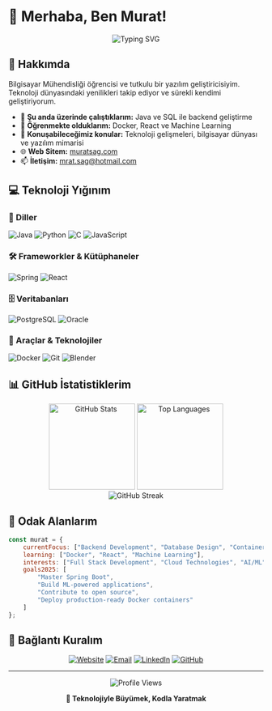 # 👋 Merhaba, Ben Murat!

<div align="center">
  <img src="https://readme-typing-svg.herokuapp.com?font=Fira+Code&pause=1000&color=2E97F7&center=true&vCenter=true&width=435&lines=Software+Developer;Computer+Engineering+Student;Full+Stack+Enthusiast;Always+Learning+New+Things" alt="Typing SVG" />
</div>

## 🚀 Hakkımda

Bilgisayar Mühendisliği öğrencisi ve tutkulu bir yazılım geliştiricisiyim. Teknoloji dünyasındaki yenilikleri takip ediyor ve sürekli kendimi geliştiriyorum.

- 🔭 **Şu anda üzerinde çalıştıklarım:** Java ve SQL ile backend geliştirme
- 🌱 **Öğrenmekte olduklarım:** Docker, React ve Machine Learning
- 💬 **Konuşabileceğimiz konular:** Teknoloji gelişmeleri, bilgisayar dünyası ve yazılım mimarisi
- 🌐 **Web Sitem:** [muratsag.com](https://www.muratsag.com)
- 📫 **İletişim:** mrat.sag@hotmail.com

## 💻 Teknoloji Yığınım

### 🎯 Diller
![Java](https://img.shields.io/badge/Java-%23ED8B00.svg?style=for-the-badge&logo=openjdk&logoColor=white)
![Python](https://img.shields.io/badge/Python-3776AB?style=for-the-badge&logo=python&logoColor=white)
![C](https://img.shields.io/badge/C-00599C?style=for-the-badge&logo=c&logoColor=white)
![JavaScript](https://img.shields.io/badge/JavaScript-F7DF1E?style=for-the-badge&logo=javascript&logoColor=black)

### 🛠️ Frameworkler & Kütüphaneler
![Spring](https://img.shields.io/badge/Spring-6DB33F?style=for-the-badge&logo=spring&logoColor=white)
![React](https://img.shields.io/badge/React-20232A?style=for-the-badge&logo=react&logoColor=61DAFB)

### 🗄️ Veritabanları
![PostgreSQL](https://img.shields.io/badge/PostgreSQL-316192?style=for-the-badge&logo=postgresql&logoColor=white)
![Oracle](https://img.shields.io/badge/Oracle-F80000?style=for-the-badge&logo=oracle&logoColor=white)

### 🔧 Araçlar & Teknolojiler
![Docker](https://img.shields.io/badge/Docker-2496ED?style=for-the-badge&logo=docker&logoColor=white)
![Git](https://img.shields.io/badge/Git-F05032?style=for-the-badge&logo=git&logoColor=white)
![Blender](https://img.shields.io/badge/Blender-F5792A?style=for-the-badge&logo=blender&logoColor=white)

## 📊 GitHub İstatistiklerim

<div align="center">
  <img src="https://github-readme-stats.vercel.app/api?username=KULLANICI_ADINIZ&show_icons=true&theme=tokyonight&hide_border=true&count_private=true" alt="GitHub Stats" height="170"/>
  <img src="https://github-readme-stats.vercel.app/api/top-langs/?username=KULLANICI_ADINIZ&layout=compact&theme=tokyonight&hide_border=true" alt="Top Languages" height="170"/>
</div>

<div align="center">
  <img src="https://github-readme-streak-stats.herokuapp.com/?user=KULLANICI_ADINIZ&theme=tokyonight&hide_border=true" alt="GitHub Streak" />
</div>

## 🎯 Odak Alanlarım

```javascript
const murat = {
    currentFocus: ["Backend Development", "Database Design", "Containerization"],
    learning: ["Docker", "React", "Machine Learning"],
    interests: ["Full Stack Development", "Cloud Technologies", "AI/ML"],
    goals2025: [
        "Master Spring Boot",
        "Build ML-powered applications",
        "Contribute to open source",
        "Deploy production-ready Docker containers"
    ]
};
```

## 🤝 Bağlantı Kuralım

<div align="center">
  
[![Website](https://img.shields.io/badge/Website-muratsag.com-blue?style=for-the-badge&logo=google-chrome&logoColor=white)](https://www.muratsag.com)
[![Email](https://img.shields.io/badge/Email-mrat.sag@hotmail.com-red?style=for-the-badge&logo=microsoft-outlook&logoColor=white)](mailto:mrat.sag@hotmail.com)
[![LinkedIn](https://img.shields.io/badge/LinkedIn-Connect-blue?style=for-the-badge&logo=linkedin&logoColor=white)](www.linkedin.com/in/murat-sağ)
[![GitHub](https://img.shields.io/badge/GitHub-Follow-black?style=for-the-badge&logo=github&logoColor=white)](https://github.com/KULLANICI_ADINIZ)

</div>

---

<div align="center">
  <img src="https://komarev.com/ghpvc/?username=mratsag&color=blueviolet&style=for-the-badge&label=Profil+Görüntülenme" alt="Profile Views" />
</div>

<div align="center">
  
  **💙 Teknolojiyle Büyümek, Kodla Yaratmak**
  
</div>
